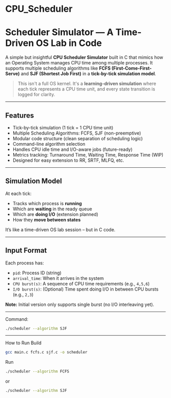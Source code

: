 # CPU_Scheduler

#  Scheduler Simulator — A Time-Driven OS Lab in Code

A simple but insightful **CPU Scheduler Simulator** built in C that mimics how an Operating System manages CPU time among multiple processes. It supports multiple scheduling algorithms like **FCFS (First-Come-First-Serve)** and **SJF (Shortest Job First)** in a **tick-by-tick simulation model**.

> This isn't a full OS kernel. It's a **learning-driven simulation** where each tick represents a CPU time unit, and every state transition is logged for clarity.

---

##  Features

-  Tick-by-tick simulation (1 tick = 1 CPU time unit)
-  Multiple Scheduling Algorithms: FCFS, SJF (non-preemptive)
-  Modular code structure (clean separation of scheduling logic)
-  Command-line algorithm selection
-  Handles CPU idle time and I/O-aware jobs (future-ready)
-  Metrics tracking: Turnaround Time, Waiting Time, Response Time (WIP)
-  Designed for easy extension to RR, SRTF, MLFQ, etc.

---

##  Simulation Model

At each tick:
- Tracks which process is **running**
- Which are **waiting** in the ready queue
- Which are **doing I/O** (extension planned)
- How they **move between states**

It’s like a time-driven OS lab session – but in C code.

---

##  Input Format

Each process has:
- `pid`: Process ID (string)
- `arrival_time`: When it arrives in the system
- `CPU burst(s)`: A sequence of CPU time requirements (e.g., `4,5,6`)
- `I/O burst(s)`: (Optional) Time spent doing I/O in between CPU bursts (e.g., `2,3`)

**Note:** Initial version only supports single burst (no I/O interleaving yet).

<hr>

Command:
```bash
./scheduler --algorithm SJF
```
<hr>

How to Run
Build
```bash
gcc main.c fcfs.c sjf.c -o scheduler
```
Run
```bash
./scheduler --algorithm FCFS
```
or
```bash
./scheduler --algorithm SJF
```
